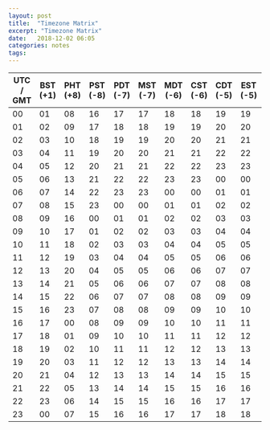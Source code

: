 ```yaml
---
layout: post
title:  "Timezone Matrix"
excerpt: "Timezone Matrix"
date:   2018-12-02 06:05
categories: notes
tags:
---
```


|	UTC / GMT	|	BST (+1)	|	PHT (+8)	|	PST (-8)	|	PDT (-7)	|	MST (-7)	|	MDT (-6)	|	CST	(-6)|	CDT (-5)	|	EST (-5)	|	EDT (-4)	|
|	---------------	|	------	|	------	|	------	|	------	|	------	|	------	|	------	|	-------	|	------	|	------	|
|	00	|	01	|	08	|	16	|	17	|	17	|	18	|	18	|	19	|	19	|	20	|
|	01	|	02	|	09	|	17	|	18	|	18	|	19	|	19	|	20	|	20	|	21	|
|	02	|	03	|	10	|	18	|	19	|	19	|	20	|	20	|	21	|	21	|	22	|
|	03	|	04	|	11	|	19	|	20	|	20	|	21	|	21	|	22	|	22	|	23	|
|	04	|	05	|	12	|	20	|	21	|	21	|	22	|	22	|	23	|	23	|	00	|
|	05	|	06	|	13	|	21	|	22	|	22	|	23	|	23	|	00	|	00	|	01	|
|	06	|	07	|	14	|	22	|	23	|	23	|	00	|	00	|	01	|	01	|	02	|
|	07	|	08	|	15	|	23	|	00	|	00	|	01	|	01	|	02	|	02	|	03	|
|	08	|	09	|	16	|	00	|	01	|	01	|	02	|	02	|	03	|	03	|	04	|
|	09	|	10	|	17	|	01	|	02	|	02	|	03	|	03	|	04	|	04	|	05	|
|	10	|	11	|	18	|	02	|	03	|	03	|	04	|	04	|	05	|	05	|	06	|
|	11	|	12	|	19	|	03	|	04	|	04	|	05	|	05	|	06	|	06	|	07	|
|	12	|	13	|	20	|	04	|	05	|	05	|	06	|	06	|	07	|	07	|	08	|
|	13	|	14	|	21	|	05	|	06	|	06	|	07	|	07	|	08	|	08	|	09	|
|	14	|	15	|	22	|	06	|	07	|	07	|	08	|	08	|	09	|	09	|	10	|
|	15	|	16	|	23	|	07	|	08	|	08	|	09	|	09	|	10	|	10	|	11	|
|	16	|	17	|	00	|	08	|	09	|	09	|	10	|	10	|	11	|	11	|	12	|
|	17	|	18	|	01	|	09	|	10	|	10	|	11	|	11	|	12	|	12	|	13	|
|	18	|	19	|	02	|	10	|	11	|	11	|	12	|	12	|	13	|	13	|	14	|
|	19	|	20	|	03	|	11	|	12	|	12	|	13	|	13	|	14	|	14	|	15	|
|	20	|	21	|	04	|	12	|	13	|	13	|	14	|	14	|	15	|	15	|	16	|
|	21	|	22	|	05	|	13	|	14	|	14	|	15	|	15	|	16	|	16	|	17	|
|	22	|	23	|	06	|	14	|	15	|	15	|	16	|	16	|	17	|	17	|	18	|
|	23	|	00	|	07	|	15	|	16	|	16	|	17	|	17	|	18	|	18	|	19	|